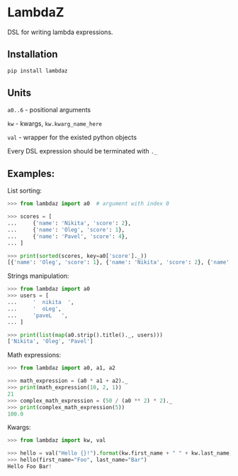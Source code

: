 # LambdaZ

DSL for writing lambda expressions.

## Installation

```bash
pip install lambdaz
```

## Units

`a0..6` - positional arguments

`kw` - kwargs, `kw.kwarg_name_here`

`val` - wrapper for the existed python objects

Every DSL expression should be terminated with `._`


## Examples:

List sorting:

```python
>>> from lambdaz import a0  # argument with index 0

>>> scores = [
...     {'name': 'Nikita', 'score': 2},
...     {'name': 'Oleg', 'score': 1},
...     {'name': 'Pavel', 'score': 4},
... ]

>>> print(sorted(scores, key=a0['score']._))
[{'name': 'Oleg', 'score': 1}, {'name': 'Nikita', 'score': 2}, {'name': 'Pavel', 'score': 4}]
```

Strings manipulation: 

```python
>>> from lambdaz import a0
>>> users = [
...     '  nikita  ',
...     '  oLeg',
...     'paveL   ',
... ]

>>> print(list(map(a0.strip().title()._, users)))
['Nikita', 'Oleg', 'Pavel']
```

Math expressions:

```python
>>> from lambdaz import a0, a1, a2

>>> math_expression = (a0 * a1 + a2)._
>>> print(math_expression(10, 2, 1))
21
>>> complex_math_expression = (50 / (a0 ** 2) * 2)._
>>> print(complex_math_expression(5))
100.0
```

Kwargs: 

```python
>>> from lambdaz import kw, val

>>> hello = val("Hello {}!").format(kw.first_name + " " + kw.last_name)._
>>> hello(first_name="Foo", last_name="Bar")
Hello Foo Bar!
```
